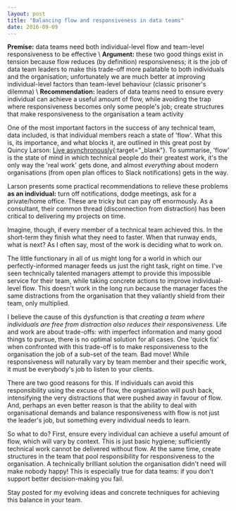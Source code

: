 ```yaml
---
layout: post
title: "Balancing flow and responsiveness in data teams"
date: 2016-09-09
---
```


**Premise:** data teams need both individual-level flow and team-level responsiveness to be effective \\
**Argument:** these two good things exist in tension because flow reduces (by definition) responsiveness; it is the job of data team leaders to make this trade-off more palatable to both individuals and the organisation; unfortunately we are much better at improving individual-level factors than team-level behaviour (classic prisoner's dilemma) \\
**Recommendation:** leaders of data teams need to ensure every individual can achieve a useful amount of flow, while avoiding the trap where responsiveness becomes only some people's job; create structures that make responsiveness to the organisation a team activity

One of the most important factors in the success of any technical team, data included, is that individual members reach a state of 'flow'. What this is, its importance, and what blocks it, are outlined in this great post by Quincy Larson: [Live asynchronously](https://medium.freecodecamp.com/live-asynchronously-c8e7172fe7ea#.2pw8yjrqz){:target="_blank"}. To summarise, 'flow' is the state of mind in which technical people do their greatest work, it's the only way the 'real work' gets done, and almost *everything* about modern organisations (from open plan offices to Slack notifications) gets in the way.

Larson presents some practical recommendations to relieve these problems **as an individual:** turn off notifications, dodge meetings, ask for a private/home office. These are tricky but can pay off enormously. As a consultant, their common thread (disconnection from distraction) has been critical to delivering my projects on time.

Imagine, though, if every member of a technical team achieved this. In the short-term they finish what they need to faster. When that runway ends, what is next? As I often say, most of the work is deciding what to work on.

The little functionary in all of us might long for a world in which our perfectly-informed manager feeds us just the right task, right on time. I've seen technically talented managers attempt to provide this impossible service for their team, while taking concrete actions to improve individual-level flow. This doesn't work in the long run because the manager faces the same distractions from the organisation that they valiantly shield from their team, only multiplied.

I believe the cause of this dysfunction is that *creating a team where individuals are free from distraction also reduces their responsiveness.* Life and work are about trade-offs: with imperfect information and many good things to pursue, there is no optimal solution for all cases. <!--- Don't solve the team's problem, more command-control from manager required, bad for everyone ---> One 'quick fix' when confronted with this trade-off is to make responsiveness to the organisation the job of a sub-set of the team. Bad move! While responsiveness will naturally vary by team member and their specific work, it must be everybody's job to listen to your clients.

There are two good reasons for this. If individuals can avoid this responsibility using the excuse of flow, the organisation will push back, intensifying the very distractions that were pushed away in favour of flow. And, perhaps an even better reason is that the ability to deal with organisational demands and balance responsiveness with flow is not just the leader's job, but something every individual needs to learn.

So what to do? First, ensure every individual can achieve a useful amount of flow, which will vary by context. This is just basic hygiene; sufficiently technical work cannot be delivered without flow. At the same time, create structures in the team that pool responsibility for responsiveness to the organisation. A technically brilliant solution the organisation didn't need will make nobody happy! This is especially true for data teams: if you don't support better decision-making you fail.

Stay posted for my evolving ideas and concrete techniques for achieving this balance in your team.
